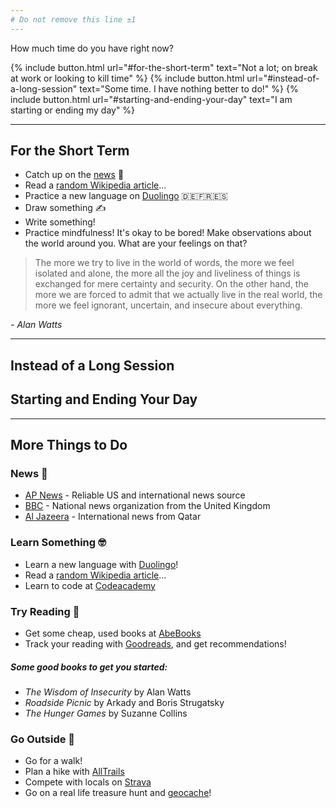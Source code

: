 ```yaml
---
# Do not remove this line ±1
---
```


How much time do you have right now?

{% include button.html url="#for-the-short-term" text="Not a lot; on break at work or looking to kill time" %}
{% include button.html url="#instead-of-a-long-session" text="Some time. I have nothing better to do!" %}
{% include button.html url="#starting-and-ending-your-day" text="I am starting or ending my day" %}

---

## For the Short Term

* Catch up on the [news](https://apnews.com) 📰
* Read a [random Wikipedia article](https://en.wikipedia.org/wiki/Special:Random)...
* Practice a new language on [Duolingo](https://duolingo.com) 🇩🇪🇫🇷🇪🇸
* Draw something ✍️
* Write something!
* Practice mindfulness! It's okay to be bored!
Make observations about the world around you.
What are your feelings on that?

> The more we try to live in the world of words, the more we feel isolated and alone, the more all the joy and liveliness of things is exchanged for mere certainty and security. On the other hand, the more we are forced to admit that we actually live in the real world, the more we feel ignorant, uncertain, and insecure about everything.

*- Alan Watts*

---

## Instead of a Long Session

## Starting and Ending Your Day

---

## More Things to Do

### News &#128240;

* [AP News](https://apnews.com) - Reliable US and international news source
* [BBC](https://bbc.com) - National news organization from the United Kingdom
* [Al Jazeera](https://aljazeera.com) - International news from Qatar

### Learn Something &#129299;

* Learn a new language with [Duolingo](https://duolingo.com)!
* Read a [random Wikipedia article](https://en.wikipedia.org/wiki/Special:Random)...
* Learn to code at [Codeacademy](https://www.codecademy.com/)

### Try Reading &#128214;

* Get some cheap, used books at [AbeBooks](https://abebooks.com)
* Track your reading with [Goodreads](https://goodreads.com), and get recommendations!

##### Some good books to get you started:

* *The Wisdom of Insecurity* by Alan Watts
* *Roadside Picnic* by Arkady and Boris Strugatsky
* *The Hunger Games* by Suzanne Collins

### Go Outside &#128693;

* Go for a walk!
* Plan a hike with [AllTrails](https://www.alltrails.com/)
* Compete with locals on [Strava](https://www.strava.com/)
* Go on a real life treasure hunt and [geocache](https://www.geocaching.com/play)!
